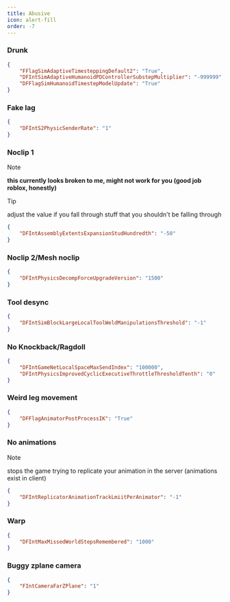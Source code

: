 ```yaml
---
title: Abusive
icon: alert-fill
order: -7
---
```

### Drunk
```json
{
    "FFlagSimAdaptiveTimesteppingDefault2": "True",
    "DFIntSimAdaptiveHumanoidPDControllerSubstepMultiplier": "-999999",
    "DFFlagSimHumanoidTimestepModelUpdate": "True"
}
```
### Fake lag
```json
{
    "DFIntS2PhysicSenderRate": "1"
}
```
### Noclip 1
> [!NOTE]
> **this currently looks broken to me, might not work for you (good job roblox, honestly)**

> [!TIP]
> adjust the value if you fall through stuff that you shouldn't be falling through
```json
{
    "DFIntAssemblyExtentsExpansionStudHundredth": "-50"
}
```
### Noclip 2/Mesh noclip
```json
{
    "DFIntPhysicsDecompForceUpgradeVersion": "1500"
}
```
### Tool desync
```json
{
    "DFIntSimBlockLargeLocalToolWeldManipulationsThreshold": "-1"
}
```
### No Knockback/Ragdoll
```json
{
    "DFIntGameNetLocalSpaceMaxSendIndex": "100000",
    "DFIntPhysicsImprovedCyclicExecutiveThrottleThresholdTenth": "0"
}
```
### Weird leg movement
```json
{
    "DFFlagAnimatorPostProcessIK": "True"
}
```
### No animations
> [!NOTE]
> stops the game trying to replicate your animation in the server (animations exist in client)
```json
{
    "DFIntReplicatorAnimationTrackLmiitPerAnimator": "-1"
}
```
### Warp
```json
{
    "DFIntMaxMissedWorldStepsRemembered": "1000"
}
```
### Buggy zplane camera
```json
{
    "FIntCameraFarZPlane": "1"
}
```